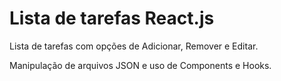 # Lista de tarefas React.js

Lista de tarefas com opções de Adicionar, Remover e Editar.

Manipulação de arquivos JSON e uso de Components e Hooks.
